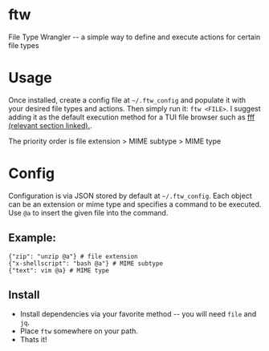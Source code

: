 # ftw
File Type Wrangler -- a simple way to define and execute actions for certain file types
# Usage
Once installed, create a config file at `~/.ftw_config` and populate it with your desired file types and actions. Then simply run it: `ftw <FILE>`. I suggest adding it as the default execution method for a TUI file browser such as [fff (relevant section linked).](https://github.com/dylanaraps/fff#bash-and-zsh).

The priority order is file extension > MIME subtype > MIME type
# Config
Configuration is via JSON stored by default at `~/.ftw_config`. Each object can be an extension or mime type and specifies a command to be executed. Use `@a` to insert the given file into the command.
## Example:
```
{"zip": "unzip @a"} # file extension
{"x-shellscript": "bash @a"} # MIME subtype
{"text": vim @a} # MIME type
```
## Install
* Install dependencies via your favorite method -- you will need `file` and `jq`.
* Place `ftw` somewhere on your path.
* Thats it!
